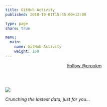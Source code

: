 ```yaml
---
title: GitHub Activity
published: 2018-10-01T15:45:00+12:00

type: page
share: true

menu:
  main:
    name: GitHub Activity
    weight: 160
---
```


<div style="text-align: center;"><a class="github-button" href="https://github.com/crookm" data-size="large" data-show-count="true" aria-label="Follow @crookm on GitHub">Follow @crookm</a></div>
<script async defer src="https://buttons.github.io/buttons.js"></script>

<div id="api__GH_commit_activity">
  <div class="loading">
    <img style="margin-top:60px;" src="https://crookm.ams3.cdn.digitaloceanspaces.com/media/meta/loader.svg" />
    <p><i>Crunching the lastest data, just for you...</i></p>
  </div>
</div>
